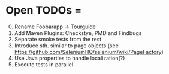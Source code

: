 # Open TODOs =

0. Rename Foobarapp -> Tourguide
0. Add Maven Plugins: Checkstye, PMD and Findbugs
0. Separate smoke tests from the rest 
0. Introduce sth. similar to page objects (see https://github.com/SeleniumHQ/selenium/wiki/PageFactory)
0. Use Java properties to handle localization(?)
0. Execute tests in parallel